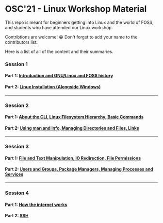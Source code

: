 # OSC'21 - Linux Workshop Material 

This repo is meant for beginners getting into Linux and the world of FOSS, and students who have attended our Linux workshop. 

Contribtions are welcome! 😁 Don't forget to add your name to the contributors list.


Here is a list of all of the content and their summaries.


### Session 1

#### Part 1: [Introduction and GNU/Linux and FOSS history](Session-1/Part-1)

#### Part 2: [Linux Installation (Alongside Windows)](Session-1/Part-2)
_________________

### Session 2

#### Part 1: [About the CLI, Linux Filesystem Hierarchy, Basic Commands](Session-2/Part-1)

#### Part 2: [Using man and info, Managing Directories and Files, Links](Session-2/Part-1)
_________________

### Session 3

#### Part 1: [File and Text Manipulation, IO Redirection, File Permissions](Session-3/Part-1)

#### Part 2: [Users and Groups, Package Managers, Managing Processes and Services](Session-3/Part-2)
_________________

### Session 4

#### Part 1: [How the internet works](Session-4/Part-1)

#### Part 2: [SSH](Session-4/Part-2)
